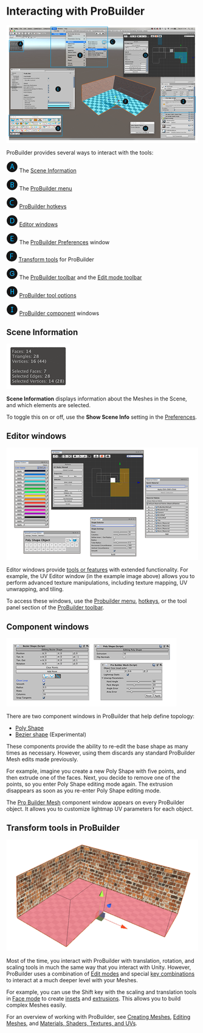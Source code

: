 #  Interacting with ProBuilder

![ProBuilder User Interface](images/overview-ui.png)

ProBuilder provides several ways to interact with the tools:

![A](images/LetterCircle_A.png) The [Scene Information](#sceneinfo)

![B](images/LetterCircle_B.png) The [ProBuilder menu](menu.md) 

![C](images/LetterCircle_C.png) [ProBuilder hotkeys](hotkeys.md)

![D](images/LetterCircle_D.png) [Editor windows](#pb_editors)

![E](images/LetterCircle_E.png) The [ProBuilder Preferences](preferences.md) window 

![F](images/LetterCircle_F.png) [Transform tools](#pb_transform) for ProBuilder

![G](images/LetterCircle_G.png) The [ProBuilder toolbar](toolbar.md) and the [Edit mode toolbar](edit-mode-toolbar.md) 

![H](images/LetterCircle_H.png) [ProBuilder tool options](toolbar.md#pb_options) 

![I](images/LetterCircle_I.png) [ProBuilder component](#pb_comp) windows





<a name="sceneinfo"></a>

## Scene Information

![Dimensions Overlay](images/dimoverlay.png)

**Scene Information** displays information about the Meshes in the Scene, and which elements are selected. 

To toggle this on or off, use the **Show Scene Info** setting in the [Preferences](preferences.md#info_overlay).



<a name="pb_editors"></a>

## Editor windows

![Editor windows](images/pb_editors.png)

Editor windows provide [tools or features](tool-panels.md) with extended functionality. For example, the UV Editor window (in the example image above) allows you to perform advanced texture manipulations, including texture mapping, UV unwrapping, and tiling. 

To access these windows, use the [Probuilder menu](menu.md), [hotkeys](hotkeys.md), or the tool panel section of the [ProBuilder toolbar](toolbar.md).



<a name="pb_comp"></a>

## Component windows

![Poly Shape component and Bezier Shape windows](images/pb_comp.png)

There are two component windows in ProBuilder that help define topology: 

* [Poly Shape](polyshape.md) 
* [Bezier shape](bezier.md) (Experimental)

These components provide the ability to re-edit the base shape as many times as necessary. However, using them discards any standard ProBuilder Mesh edits made previously. 

For example, imagine you create a new Poly Shape with five points, and then extrude one of the faces. Next, you decide to remove one of the points, so you enter Poly Shape editing mode again. The extrusion disappears as soon as you re-enter Poly Shape editing mode.

The [Pro Builder Mesh](ProBuilderMesh.md) component window appears on every ProBuilder object. It allows you to customize lightmap UV parameters for each object.



<a name="pb_transform"></a>

## Transform tools in ProBuilder

![Translating a Face in ProBuilder](images/pb_transform.png)

Most of the time, you interact with ProBuilder with translation, rotation, and scaling tools in much the same way that you interact with Unity. However, ProBuilder uses a combination of [Edit modes](modes.md) and special [key combinations](hotkeys.md) to interact at a much deeper level with your Meshes. 

For example, you can use the Shift key with the scaling and translation tools in [Face mode](modes.md) to create [insets](Face_Inset.md) and [extrusions](Face_Extrude.md). This allows you to build complex Meshes easily. 

For an overview of working with ProBuilder, see [Creating Meshes](workflow-create.md), [Editing Meshes](workflow-edit.md), and [Materials, Shaders, Textures, and UVs](workflow-texture-mapping.md).

